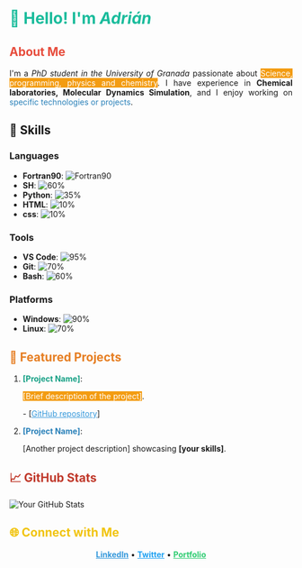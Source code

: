# <span style="color:#1abc9c;">👋 Hello! I'm <i>Adrián</i></span>

## <span style="color:#e74c3c;">About Me</span>
<p align="justify">
I'm a <i>PhD student in the University of Granada</i> passionate about <span style="background-color:#f39c12; color:#fff;">Science, programming, physics and chemistry</span>. I have experience in <b>Chemical laboratories, Molecular Dynamics Simulation</b>, and I enjoy working on <span style="color:#2980b9;">specific technologies or projects</span>.
</p>

## 🔧 Skills

### Languages
- **Fortran90**: ![Fortran90](https://img.shields.io/badge/Fortran90-80%25-blue)
- **SH**: ![60%](https://progress-bar.dev/60)
- **Python**: ![35%](https://progress-bar.dev/35)
- **HTML**: ![10%](https://progress-bar.dev/10)
- **css**: ![10%](https://progress-bar.dev/10)

### Tools
- **VS Code**: ![95%](https://progress-bar.dev/95)
- **Git**: ![70%](https://progress-bar.dev/70)
- **Bash**: ![60%](https://progress-bar.dev/60)

### Platforms
- **Windows**: ![90%](https://progress-bar.dev/90)
- **Linux**: ![70%](https://progress-bar.dev/70)


## <span style="color:#e67e22;">🌟 Featured Projects</span>
1. **<span style="color:#16a085;">[Project Name]</span>**: 
   <p align="justify">
   <span style="background-color:#f39c12; color:#fff;">[Brief description of the project]</span>. 
   </p>
   - [<a href="[GitHub repo link]" style="color:#3498db;">GitHub repository</a>]

2. **<span style="color:#2980b9;">[Project Name]</span>**: 
   <p align="justify">
   [Another project description] showcasing <b>[your skills]</b>.
   </p>

## <span style="color:#c0392b;">📈 GitHub Stats</span>
<img src="https://github-readme-stats.vercel.app/api?username=your-github-username&show_icons=true&theme=radical" alt="Your GitHub Stats" />

## <span style="color:#f1c40f;">🌐 Connect with Me</span>
<p align="center">
  <a href="https://www.linkedin.com/in/your-linkedin-profile" target="_blank" style="color:#3498db;"><b>LinkedIn</b></a> • 
  <a href="https://twitter.com/your-twitter-handle" target="_blank" style="color:#1da1f2;"><b>Twitter</b></a> • 
  <a href="https://yourwebsite.com" target="_blank" style="color:#2ecc71;"><b>Portfolio</b></a>
</p>

